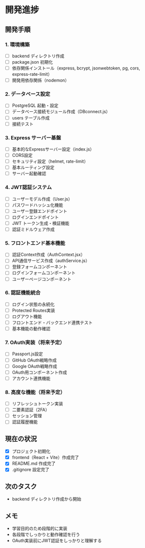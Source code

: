 # 開発進捗

## 開発手順

### 1. 環境構築
- [ ] backend ディレクトリ作成
- [ ] package.json 初期化
- [ ] 依存関係インストール（express, bcrypt, jsonwebtoken, pg, cors, express-rate-limit）
- [ ] 開発用依存関係（nodemon）

### 2. データベース設定
- [ ] PostgreSQL 起動・設定
- [ ] データベース接続モジュール作成（DBconnect.js）
- [ ] users テーブル作成
- [ ] 接続テスト

### 3. Express サーバー基盤
- [ ] 基本的なExpressサーバー設定（index.js）
- [ ] CORS設定
- [ ] セキュリティ設定（helmet, rate-limit）
- [ ] 基本ルーティング設定
- [ ] サーバー起動確認

### 4. JWT認証システム
- [ ] ユーザーモデル作成（User.js）
- [ ] パスワードハッシュ化機能
- [ ] ユーザー登録エンドポイント
- [ ] ログインエンドポイント
- [ ] JWT トークン生成・検証機能
- [ ] 認証ミドルウェア作成

### 5. フロントエンド基本機能
- [ ] 認証Context作成（AuthContext.jsx）
- [ ] API通信サービス作成（authService.js）
- [ ] 登録フォームコンポーネント
- [ ] ログインフォームコンポーネント
- [ ] ユーザーページコンポーネント

### 6. 認証機能統合
- [ ] ログイン状態の永続化
- [ ] Protected Routes実装
- [ ] ログアウト機能
- [ ] フロントエンド・バックエンド連携テスト
- [ ] 基本機能の動作確認

### 7. OAuth実装（将来予定）
- [ ] Passport.js設定
- [ ] GitHub OAuth戦略作成
- [ ] Google OAuth戦略作成
- [ ] OAuth用コンポーネント作成
- [ ] アカウント連携機能

### 8. 高度な機能（将来予定）
- [ ] リフレッシュトークン実装
- [ ] 二要素認証（2FA）
- [ ] セッション管理
- [ ] 認証履歴機能

## 現在の状況
- [x] プロジェクト初期化
- [x] frontend（React + Vite）作成完了
- [x] README.md 作成完了
- [x] .gitignore 設定完了

## 次のタスク
- backend ディレクトリ作成から開始

## メモ
- 学習目的のため段階的に実装
- 各段階でしっかりと動作確認を行う
- OAuth実装前にJWT認証をしっかりと理解する
